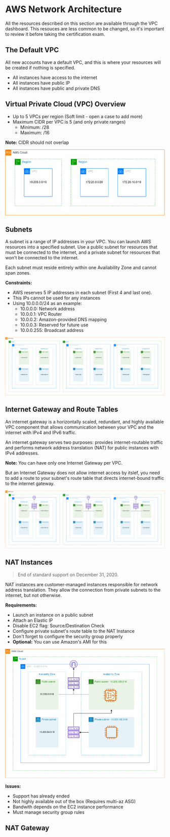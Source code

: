 # AWS Network Architecture
All the resources described on this section are available through the VPC dashboard. This resouces are less common to be changed, so it's important to review it before taking the certification exam.

## The Default VPC

All new accounts have a default VPC, and this is where your resources will be created if nothing is specified.

- All instances have access to the internet
- All instances have public IP
- All instances have public and private DNS

## Virtual Private Cloud (VPC) Overview

- Up to 5 VPCs per region (Soft limit - open a case to add more)
- Maximum CIDR per VPC is 5 (and only private ranges)
  - Minimum: /28
  - Maximum: /16

**Note:** CIDR should not overlap

![VPC Overview](assets/vpc-overview.png "VPC Overview")

## Subnets

A subnet is a range of IP addresses in your VPC. You can launch AWS resources into a specified subnet. Use a public subnet for resources that must be connected to the internet, and a private subnet for resources that won't be connected to the internet.

Each subnet must reside entirely within one Availability Zone and cannot span zones.

**Constraints:**
- AWS reserves 5 IP addresses in each subnet (First 4 and last one).
- This IPs cannot be used for any instances
- Using 10.0.0.0/24 as an example:
  - 10.0.0.0: Network address
  - 10.0.0.1: VPC Router
  - 10.0.0.2: Amazon-provided DNS mapping
  - 10.0.0.3: Reserved for future use
  - 10.0.0.255: Broadcast address

![Subnet Overview](assets/subnet-overview.png "Subnet Overview")

## Internet Gateway and Route Tables

An internet gateway is a horizontally scaled, redundant, and highly available VPC component that allows communication between your VPC and the internet with IPv4 and IPv6 traffic.

An internet gateway serves two purposes: provides internet-routable traffic and performs network address translation (NAT) for public instances with IPv4 addresses.

**Note:** You can have only one Internet Gateway per VPC.

But an Internet Gateway does not allow internet access by itslef, you need to add a route to your subnet's route table that directs internet-bound traffic to the internet gateway.

![Internet Gateway Overview](assets/ig-overview.png "Internet Gateway Overview")

## NAT Instances 
> End of standard support on December 31, 2020.

NAT instances are customer-managed instances responsible for network address translation. They allow the connection from private subnets to the internet, but not otherwise.

**Requirements:**
- Launch an instance on a public subnet
- Attach an Elastic IP
- Disable EC2 flag: Source/Destination Check
- Configure private subnet's route table to the NAT Instance
- Don't forget to configure the security group properly
- **Optional:** You can use Amazon's AMI for this

![NAT Instance Overview](assets/nati-overview.png "NAT Instance Overview")

**Issues:**
- Support has already ended
- Not highly available out of the box (Requires multi-az ASG)
- Bandwith depends on the EC2 instance performance
- Must manage security group rules

## NAT Gateway